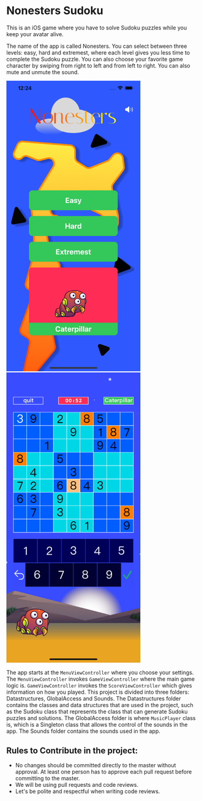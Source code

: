 # Nonesters Sudoku

This is an iOS game where you have to solve Sudoku puzzles while you keep your avatar alive.

The name of the app is called Nonesters. You can select between three levels: easy, hard and
extremest, where each level gives you less time to complete the Sudoku puzzle. You can also choose
your favorite game character by swiping from right to left and from left to right. You can also
mute and unmute the sound.

<img src="Images/caterpillar.png" alt="drawing" width="350"/>
<img src="Images/sudoku.png" alt="drawing" width="350"/>



The app starts at the `MenuViewController` where you choose your settings. The `MenuViewController`
invokes `GameViewController` where the main game logic is. `GameViewController` invokes the 
`ScoreViewController` which gives information on how you played. This  project is divided into three
folders: Datastructures, GlobalAccess and Sounds. The Datastructures folder contains the classes 
and data structures that are used in the project, such as the Sudoku class that represents the class
that can generate Sudoku puzzles and solutions. The GlobalAccess folder is where `MusicPlayer` 
class is, which is a Singleton class that allows the control of the sounds in the app. The Sounds 
folder contains the sounds used in the app.



## Rules to Contribute in the project:
* No changes should be committed directly to the master without approval. At least one person 
 has to approve each pull request before committing to the master.
* We will be using pull requests and code reviews.
* Let's be polite and respectful when writing code reviews.



